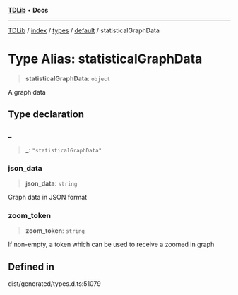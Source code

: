 [**TDLib**](../../../../../../README.md) • **Docs**

***

[TDLib](../../../../../../modules.md) / [index](../../../../../README.md) / [types](../../../README.md) / [default](../README.md) / statisticalGraphData

# Type Alias: statisticalGraphData

> **statisticalGraphData**: `object`

A graph data

## Type declaration

### \_

> **\_**: `"statisticalGraphData"`

### json\_data

> **json\_data**: `string`

Graph data in JSON format

### zoom\_token

> **zoom\_token**: `string`

If non-empty, a token which can be used to receive a zoomed in graph

## Defined in

dist/generated/types.d.ts:51079
